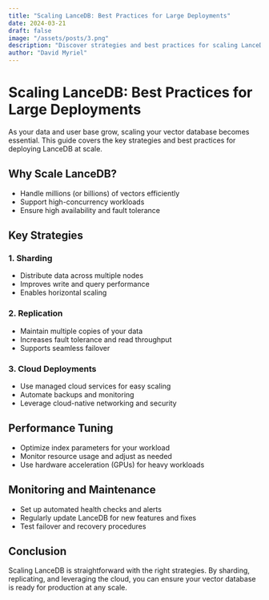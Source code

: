 ```yaml
---
title: "Scaling LanceDB: Best Practices for Large Deployments"
date: 2024-03-21
draft: false
image: "/assets/posts/3.png"
description: "Discover strategies and best practices for scaling LanceDB to handle large datasets and high query volumes, including sharding, replication, and cloud deployment tips."
author: "David Myriel"
---
```


# Scaling LanceDB: Best Practices for Large Deployments

As your data and user base grow, scaling your vector database becomes essential. This guide covers the key strategies and best practices for deploying LanceDB at scale.

## Why Scale LanceDB?

- Handle millions (or billions) of vectors efficiently
- Support high-concurrency workloads
- Ensure high availability and fault tolerance

## Key Strategies

### 1. Sharding
- Distribute data across multiple nodes
- Improves write and query performance
- Enables horizontal scaling

### 2. Replication
- Maintain multiple copies of your data
- Increases fault tolerance and read throughput
- Supports seamless failover

### 3. Cloud Deployments
- Use managed cloud services for easy scaling
- Automate backups and monitoring
- Leverage cloud-native networking and security

## Performance Tuning

- Optimize index parameters for your workload
- Monitor resource usage and adjust as needed
- Use hardware acceleration (GPUs) for heavy workloads

## Monitoring and Maintenance

- Set up automated health checks and alerts
- Regularly update LanceDB for new features and fixes
- Test failover and recovery procedures

## Conclusion

Scaling LanceDB is straightforward with the right strategies. By sharding, replicating, and leveraging the cloud, you can ensure your vector database is ready for production at any scale.
